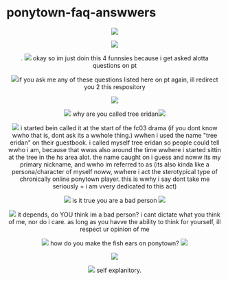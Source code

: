 # ponytown-faq-answwers
<p align="center">
<img src="https://media.discordapp.net/attachments/1111020653341065289/1204251189466890250/Untitled1029_20240205212408.png?ex=65d40d51&is=65c19851&hm=6a0e37ad2a3854b31f5d60ef32c89bf36636dfb2a224ef98b005ef502a687f00&=&format=webp&quality=lossless&width=720&height=180"/>
<p align="center">
<img src="https://media.discordapp.net/attachments/1111020653341065289/1204246629733900368/Tumblr_l_723676233797501.gif?ex=65d40912&is=65c19412&hm=bb1e0f548f1703cbaf8927717a2fbdcf5305a31bd273e5ebb30186527e29d134&=&width=638&height=28"/>
<p align="center">

  <p align="center">
.
<img src="https://media.discordapp.net/attachments/1111020653341065289/1204246288355434617/Tumblr_l_723610074298779.gif?ex=65d408c0&is=65c193c0&hm=f99d0b1999993f9a2eb32b5251909ba4f9dfd32180889ec4b4468d1da6c9543a&=&width=24&height=24"/> okay so im just doin this 4 funnsies because i get asked alotta questions on pt
<p align="center">
<img src="https://media.discordapp.net/attachments/1111020653341065289/1204246288355434617/Tumblr_l_723610074298779.gif?ex=65d408c0&is=65c193c0&hm=f99d0b1999993f9a2eb32b5251909ba4f9dfd32180889ec4b4468d1da6c9543a&=&width=24&height=24"/>if you ask me any of these questions listed here on pt again, ill redirect you 2 this respository

<p align="center">
<img src="https://media.discordapp.net/attachments/1111020653341065289/1204246629733900368/Tumblr_l_723676233797501.gif?ex=65d40912&is=65c19412&hm=bb1e0f548f1703cbaf8927717a2fbdcf5305a31bd273e5ebb30186527e29d134&=&width=638&height=28"/>

<p align="center">
<img src="https://media.discordapp.net/attachments/1111020653341065289/1204246287537406013/Tumblr_l_723595024638136.gif?ex=65d408c0&is=65c193c0&hm=b0958aba9bfbace4fc114d64d37f16ba28b700bb91608e9546ac8c4cc99a9eb3&=&width=24&height=24"/> why are you called tree eridan<img src="https://media.discordapp.net/attachments/1111020653341065289/1204246287923552266/Tumblr_l_723603419120938.gif?ex=65d408c0&is=65c193c0&hm=bf2e16d5050a1766c0ff87785de682cbfe1b275ec58598f08990c08c2ab446ad&=&width=24&height=24"/>

<p align="center">
<img src="https://media.discordapp.net/attachments/1111020653341065289/1204246288355434617/Tumblr_l_723610074298779.gif?ex=65d408c0&is=65c193c0&hm=f99d0b1999993f9a2eb32b5251909ba4f9dfd32180889ec4b4468d1da6c9543a&=&width=24&height=24"/> i started bein called it at the start of the fc03 drama (if you dont know wwho that is, dont ask its a wwhole thing.) wwhen i used the name "tree eridan" on their guestbook. i called myself tree eridan so people could tell wwho i am, because that wwas also around the time wwhere i started sittin at the tree in the hs area alot. the name caught on i guess and noww its my primary nickname, and wwho im referred to as (its also kinda like a persona/character of myself noww, wwhere i act the sterotypical type of chronically online ponytown player. this is wwhy i say dont take me seriously + i am vvery dedicated to this act)

<p align="center">
<img src="https://media.discordapp.net/attachments/1111020653341065289/1204246287537406013/Tumblr_l_723595024638136.gif?ex=65d408c0&is=65c193c0&hm=b0958aba9bfbace4fc114d64d37f16ba28b700bb91608e9546ac8c4cc99a9eb3&=&width=24&height=24"/> is it true you are a bad person <img src="https://media.discordapp.net/attachments/1111020653341065289/1204246287923552266/Tumblr_l_723603419120938.gif?ex=65d408c0&is=65c193c0&hm=bf2e16d5050a1766c0ff87785de682cbfe1b275ec58598f08990c08c2ab446ad&=&width=24&height=24"/>

<p align="center">
<img src="https://media.discordapp.net/attachments/1111020653341065289/1204246288355434617/Tumblr_l_723610074298779.gif?ex=65d408c0&is=65c193c0&hm=f99d0b1999993f9a2eb32b5251909ba4f9dfd32180889ec4b4468d1da6c9543a&=&width=24&height=24"/> it depends, do YOU think im a bad person? i cant dictate what you think of me, nor do i care. as long as you havve the ability to think for yourself, ill respect ur opinion of me

<p align="center">
<img src="https://media.discordapp.net/attachments/1111020653341065289/1204246287537406013/Tumblr_l_723595024638136.gif?ex=65d408c0&is=65c193c0&hm=b0958aba9bfbace4fc114d64d37f16ba28b700bb91608e9546ac8c4cc99a9eb3&=&width=24&height=24"/> how do you make the fish ears on ponytown? <img src="https://media.discordapp.net/attachments/1111020653341065289/1204246287923552266/Tumblr_l_723603419120938.gif?ex=65d408c0&is=65c193c0&hm=bf2e16d5050a1766c0ff87785de682cbfe1b275ec58598f08990c08c2ab446ad&=&width=24&height=24"/>

<p align="center">
<img src="https://media.discordapp.net/attachments/1111020653341065289/1204266640577921095/image.png?ex=65d41bb5&is=65c1a6b5&hm=22f53b3b560e4ef56d576fda6b7df2db72f1bda313a9a1171160a68c90674d3e&=&format=webp&quality=lossless&width=610&height=729"/>
<p align="center">
<img src="https://media.discordapp.net/attachments/1111020653341065289/1204246288355434617/Tumblr_l_723610074298779.gif?ex=65d408c0&is=65c193c0&hm=f99d0b1999993f9a2eb32b5251909ba4f9dfd32180889ec4b4468d1da6c9543a&=&width=24&height=24"/> self explanitory.





